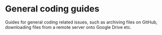 # General coding guides
Guides for general coding related issues, such as archiving files on GitHub, downloading files from a remote server onto Google Drive etc.
